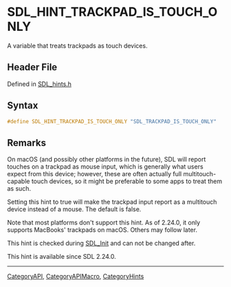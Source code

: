 # SDL_HINT_TRACKPAD_IS_TOUCH_ONLY

A variable that treats trackpads as touch devices.

## Header File

Defined in [SDL_hints.h](https://github.com/libsdl-org/SDL/blob/SDL2/include/SDL_hints.h)

## Syntax

```c
#define SDL_HINT_TRACKPAD_IS_TOUCH_ONLY "SDL_TRACKPAD_IS_TOUCH_ONLY"
```

## Remarks

On macOS (and possibly other platforms in the future), SDL will report
touches on a trackpad as mouse input, which is generally what users expect
from this device; however, these are often actually full multitouch-capable
touch devices, so it might be preferable to some apps to treat them as
such.

Setting this hint to true will make the trackpad input report as a
multitouch device instead of a mouse. The default is false.

Note that most platforms don't support this hint. As of 2.24.0, it only
supports MacBooks' trackpads on macOS. Others may follow later.

This hint is checked during [SDL_Init](SDL_Init) and can not be changed
after.

This hint is available since SDL 2.24.0.

----
[CategoryAPI](CategoryAPI), [CategoryAPIMacro](CategoryAPIMacro), [CategoryHints](CategoryHints)

